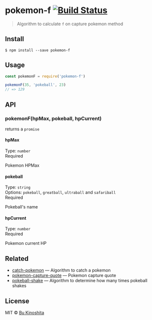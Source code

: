 # pokemon-f [![Build Status](https://travis-ci.org/bukinoshita/pokemon-f.svg?branch=master)](https://travis-ci.org/bukinoshita/pokemon-f)

> Algorithm to calculate `f` on capture pokemon method


## Install

```
$ npm install --save pokemon-f
```


## Usage
```js
const pokemonF = require('pokemon-f')

pokemonF(35, 'pokeball', 23)
// => 129
```


## API

### pokemonF(hpMax, pokeball, hpCurrent)

returns a `promise`

#### hpMax

Type: `number`<br/>
Required

Pokemon HPMax

#### pokeball

Type: `string`<br/>
Options: `pokeball`, `greatball`, `ultraball` and `safariball`<br/>
Required

Pokeball's name


#### hpCurrent

Type: `number`<br/>
Required

Pokemon current HP


## Related

- [catch-pokemon](https://github.com/bukinoshita/catch-pokemon) — Algorithm to catch a pokemon
- [pokemon-capture-quote](https://github.com/bukinoshita/pokemon-capture-quote) — Pokemon capture quote
- [pokeball-shake](https://github.com/bukinoshita/pokeball-shake) — Algorithm to determine how many times pokeball shakes


## License

MIT © [Bu Kinoshita](https://bukinoshita.io)
